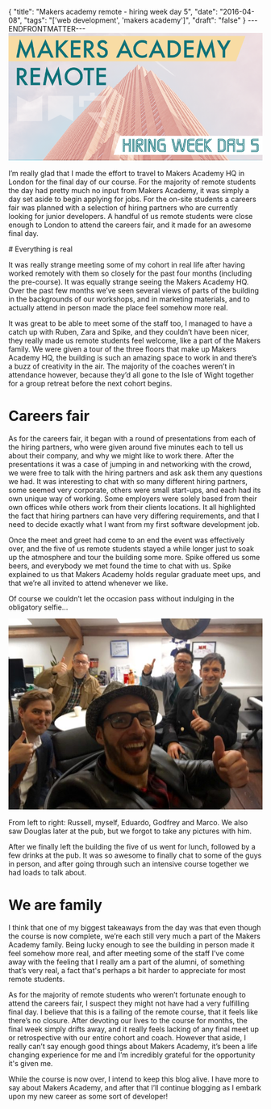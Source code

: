 {
  "title": "Makers academy remote - hiring week day 5",
  "date": "2016-04-08",
  "tags": "['web development', 'makers academy']",
  "draft": "false"
}
---ENDFRONTMATTER---
![Makers Academy remote hiring week day 5](media/makers-academy-remote-hiring-week-day-5-header.png "Makers Academy remote hiring week day 5")

I’m really glad that I made the effort to travel to Makers Academy HQ in London for the final day of our course. For the majority of remote students the day had pretty much no input from Makers Academy, it was simply a day set aside to begin applying for jobs. For the on-site students a careers fair was planned with a selection of hiring partners who are currently looking for junior developers. A handful of us remote students were close enough to London to attend the careers fair, and it made for an awesome final day.

# Everything is real

It was really strange meeting some of my cohort in real life after having worked remotely with them so closely for the past four months (including the pre-course). It was equally strange seeing the Makers Academy HQ. Over the past few months we’ve seen several views of parts of the building in the backgrounds of our workshops, and in marketing materials, and to actually attend in person made the place feel somehow more real.

It was great to be able to meet some of the staff too, I managed to have a catch up with Ruben, Zara and Spike, and they couldn’t have been nicer, they really made us remote students feel welcome, like a part of the Makers family. We were given a tour of the three floors that make up Makers Academy HQ, the building is such an amazing space to work in and there’s a buzz of creativity in the air. The majority of the coaches weren’t in attendance however, because they’d all gone to the Isle of Wight together for a group retreat before the next cohort begins.

# Careers fair

As for the careers fair, it began with a round of presentations from each of the hiring partners, who were given around five minutes each to tell us about their company, and why we might like to work there. After the presentations it was a case of jumping in and networking with the crowd, we were free to talk with the hiring partners and ask ask them any questions we had. It was interesting to chat with so many different hiring partners, some seemed very corporate, others were small start-ups, and each had its own unique way of working. Some employers were solely based from their own offices while others work from their clients locations. It all highlighted the fact that hiring partners can have very differing requirements, and that I need to decide exactly what I want from my first software development job.

Once the meet and greet had come to an end the event was effectively over, and the five of us remote students stayed a while longer just to soak up the atmosphere and tour the building some more. Spike offered us some beers, and everybody we met found the time to chat with us. Spike explained to us that Makers Academy holds regular graduate meet ups, and that we’re all invited to attend whenever we like.

Of course we couldn’t let the occasion pass without indulging in the obligatory selfie…

![Some of the cohort](media/makers-academy-remote-hiring-week-day-5-cohort.jpg "Some of the cohort")
<p class="image-caption">From left to right: Russell, myself, Eduardo, Godfrey and Marco. We also saw Douglas later at the pub, but we forgot to take any pictures with him.</p>

After we finally left the building the five of us went for lunch, followed by a few drinks at the pub. It was so awesome to finally chat to some of the guys in person, and after going through such an intensive course together we had loads to talk about.

# We are family

I think that one of my biggest takeaways from the day was that even though the course is now complete, we’re each still very much a part of the Makers Academy family. Being lucky enough to see the building in person made it feel somehow more real, and after meeting some of the staff I’ve come away with the feeling that I really am a part of the alumni, of something that’s very real, a fact that's perhaps a bit harder to appreciate for most remote students.

As for the majority of remote students who weren’t fortunate enough to attend the careers fair, I suspect they might not have had a very fulfilling final day. I believe that this is a failing of the remote course, that it feels like there’s no closure. After devoting our lives to the course for months, the final week simply drifts away, and it really feels lacking of any final meet up or retrospective with our entire cohort and coach. However that aside, I really can’t say enough good things about Makers Academy, it’s been a life changing experience for me and I’m incredibly grateful for the opportunity it's given me.

While the course is now over, I intend to keep this blog alive. I have more to say about Makers Academy, and after that I’ll continue blogging as I embark upon my new career as some sort of developer!